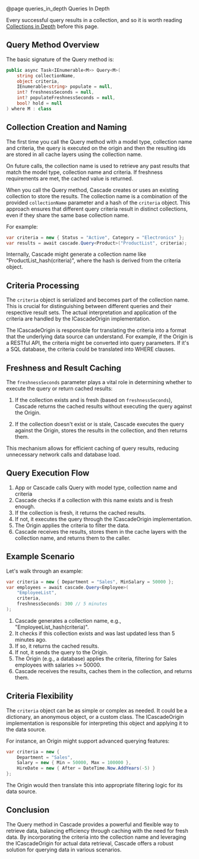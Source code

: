 @page queries_in_depth Queries In Depth 

Every successful query results in a collection, and so it is worth reading [Collections in Depth](collections_in_depth.md) before this page.

## Query Method Overview

The basic signature of the Query method is:

```csharp
public async Task<IEnumerable<M>> Query<M>(
    string collectionName,
    object criteria,
    IEnumerable<string> populate = null,
    int? freshnessSeconds = null,
    int? populateFreshnessSeconds = null,
    bool? hold = null
) where M : class
```

## Collection Creation and Naming

The first time you call the Query method with a model type, collection name and criteria, the query is executed on the origin and then the resulting ids are stored in all cache layers using the collection name.

On future calls, the collection name is used to retrieve any past results that match the model type, collection name and criteria. If freshness requirements are met, the cached value is returned.

When you call the Query method, Cascade creates or uses an existing collection to store the results. The collection name is a combination of the provided `collectionName` parameter and a hash of the `criteria` object. This approach ensures that different query criteria result in distinct collections, even if they share the same base collection name.

For example:

```csharp
var criteria = new { Status = "Active", Category = "Electronics" };
var results = await cascade.Query<Product>("ProductList", criteria);
```

Internally, Cascade might generate a collection name like "ProductList_hash(criteria)", where the hash is derived from the criteria object.

## Criteria Processing

The `criteria` object is serialized and becomes part of the collection name. This is crucial for distinguishing between different queries and their respective result sets. The actual interpretation and application of the criteria are handled by the ICascadeOrigin implementation.

The ICascadeOrigin is responsible for translating the criteria into a format that the underlying data source can understand. For example, if the Origin is a RESTful API, the criteria might be converted into query parameters. If it's a SQL database, the criteria could be translated into WHERE clauses.

## Freshness and Result Caching

The `freshnessSeconds` parameter plays a vital role in determining whether to execute the query or return cached results:

1. If the collection exists and is fresh (based on `freshnessSeconds`), Cascade returns the cached results without executing the query against the Origin.

2. If the collection doesn't exist or is stale, Cascade executes the query against the Origin, stores the results in the collection, and then returns them.

This mechanism allows for efficient caching of query results, reducing unnecessary network calls and database load.

## Query Execution Flow

1. App or Cascade calls Query with model type, collection name and criteria
2. Cascade checks if a collection with this name exists and is fresh enough.
3. If the collection is fresh, it returns the cached results.
4. If not, it executes the query through the ICascadeOrigin implementation.
5. The Origin applies the criteria to filter the data.
6. Cascade receives the results, stores them in the cache layers with the collection name, and returns them to the caller.

## Example Scenario

Let's walk through an example:

```csharp
var criteria = new { Department = "Sales", MinSalary = 50000 };
var employees = await cascade.Query<Employee>(
    "EmployeeList",
    criteria,
    freshnessSeconds: 300 // 5 minutes
);
```

1. Cascade generates a collection name, e.g., "EmployeeList_hash(criteria)".
2. It checks if this collection exists and was last updated less than 5 minutes ago.
3. If so, it returns the cached results.
4. If not, it sends the query to the Origin.
5. The Origin (e.g., a database) applies the criteria, filtering for Sales employees with salaries >= 50000.
6. Cascade receives the results, caches them in the collection, and returns them.

## Criteria Flexibility

The `criteria` object can be as simple or complex as needed. It could be a dictionary, an anonymous object, or a custom class. The ICascadeOrigin implementation is responsible for interpreting this object and applying it to the data source.

For instance, an Origin might support advanced querying features:

```csharp
var criteria = new {
    Department = "Sales",
    Salary = new { Min = 50000, Max = 100000 },
    HireDate = new { After = DateTime.Now.AddYears(-5) }
};
```

The Origin would then translate this into appropriate filtering logic for its data source.

## Conclusion

The Query method in Cascade provides a powerful and flexible way to retrieve data, balancing efficiency through caching with the need for fresh data. By incorporating the criteria into the collection name and leveraging the ICascadeOrigin for actual data retrieval, Cascade offers a robust solution for querying data in various scenarios.
